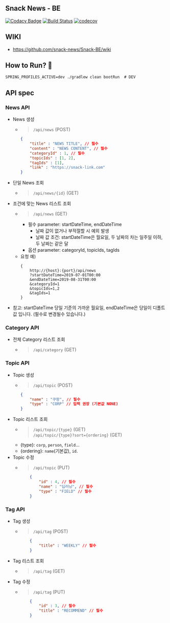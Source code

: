 ## Snack News - BE

[![Codacy Badge](https://api.codacy.com/project/badge/Grade/f3de925b7ef148f3b4eba5a8e28e32e1)](https://app.codacy.com/app/snack-news/Snack-BE?utm_source=github.com&utm_medium=referral&utm_content=snack-news/Snack-BE&utm_campaign=Badge_Grade_Settings)
[![Build Status](https://travis-ci.org/snack-news/Snack-BE.svg?branch=master)](https://travis-ci.org/snack-news/Snack-BE) [![codecov](https://codecov.io/gh/snack-news/Snack-BE/branch/master/graph/badge.svg)](https://codecov.io/gh/snack-news/Snack-BE)

## WIKI
- <https://github.com/snack-news/Snack-BE/wiki>

## How to Run? 🚀
```shell
SPRING_PROFILES_ACTIVE=dev ./gradlew clean bootRun  # DEV
```

## API spec
### News API
- News 생성
  - > `/api/news` (POST)
    ``` json
    {
        "title" : "NEWS TITLE", // 필수
        "content" : "NEWS CONTENT", // 필수
        "categoryId" : 1, // 필수
        "topicIds" : [1, 2],
        "tagIds" : [1],
        "link" : "https://snack-link.com"
    }
    ```
- 단일 News 조회
  - > `/api/news/{id}` (GET)
- 조건에 맞는 News 리스트 조회
  - > `/api/news` (GET) 
    - 필수 parameter: startDateTime, endDateTime
      - 날짜 값이 없거나 부적절할 시 예외 발생
      - 날짜 값 조건: startDateTime은 월요일, 두 날짜의 차는 일주일 이하, 두 날짜는 같은 달
    - 옵션 parameter: categoryId, topicIds, tagIds
  - 요청 예)
    ```
    {
        http://{host}:{port}/api/news
        ?startDateTime=2019-07-01T00:00
        &endDateTime=2019-08-31T00:00
        &categoryId=1
        &topicIds=1,2
        &tagIds=1
    }
    ```
- 참고: startDateTime 당일 기준의 가까운 월요일, endDateTime은 당일이 디폴트 값 입니다. (필수로 변경될수 있습니다.)

### Category API
- 전체 Category 리스트 조회
  - > `/api/category` (GET)

### Topic API
- Topic 생성
  - > `/api/topic` (POST)
    ``` json
    {
        "name" : "쿠팡", // 필수
        "type" : "CORP" // 입력 권장 (기본값 NONE)
    }
    ```
- Topic 리스트 조회
  - > `/api/topic/{type}` (GET)  
    > `/api/topic/{type}?sort={ordering}` (GET)
  - {type}: `corp`, `person`, `field`...
  - {ordering}: `name`(기본값), `id`.
- Topic 수정
  - > `/api/topic` (PUT)
    ``` json
        {
            "id" : 4, // 필수
            "name" : "딥러닝", // 필수
            "type" : "FIELD" // 필수
        }
    ```

### Tag API
- Tag 생성
  - > `/api/tag` (POST)
    ``` json
        {
            "title" : "WEEKLY" // 필수
        }
    ```
- Tag 리스트 조회
  - > `/api/tag` (GET)
- Tag 수정
  - > `/api/tag` (PUT)
    ``` json
        {
            "id" : 3, // 필수
            "title" : "RECOMMEND" // 필수
        }
    ```
